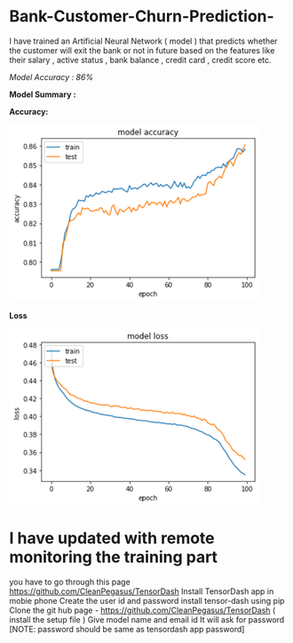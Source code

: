 # Bank-Customer-Churn-Prediction-
I have trained an Artificial Neural Network ( model ) that predicts whether
the customer will exit the bank or not in future based on the features
like their salary , active status , bank balance , credit card , credit score etc.

<i>Model Accuracy : 86%</i>

<b>Model Summary :</b>

<p><b>Accuracy:</p></b> 


<img src="https://github.com/Ganesh9100/Bank-Customer-Churn-Prediction-/blob/main/download1.png" width="450" title="hover text">

<p><b>Loss</p></b>

<img src="https://github.com/Ganesh9100/Bank-Customer-Churn-Prediction-/blob/main/download2.png" width="450" title="hover text">



# I have updated with remote monitoring the training part 
you have to go through this page https://github.com/CleanPegasus/TensorDash
Install TensorDash app in mobie phone 
Create the user id and password 
install tensor-dash using pip 
Clone the git hub page - https://github.com/CleanPegasus/TensorDash ( install the setup file ) 
Give model name and email id 
It will ask for password [NOTE: password should be same as tensordash app password]




